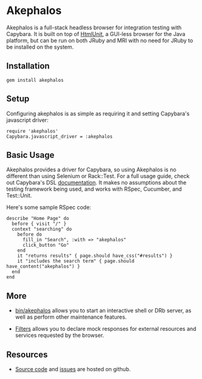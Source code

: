 # Akephalos
Akephalos is a full-stack headless browser for integration testing with
Capybara. It is built on top of [HtmlUnit](http://htmlunit.sourceforge.net),
a GUI-less browser for the Java platform, but can be run on both JRuby and
MRI with no need for JRuby to be installed on the system.

## Installation

    gem install akephalos

## Setup

Configuring akephalos is as simple as requiring it and setting Capybara's
javascript driver:

    require 'akephalos'
    Capybara.javascript_driver = :akephalos

## Basic Usage

Akephalos provides a driver for Capybara, so using Akephalos is no
different than using Selenium or Rack::Test. For a full usage guide, check
out Capybara's DSL [documentation](http://github.com/jnicklas/capybara). It
makes no assumptions about the testing framework being used, and works with
RSpec, Cucumber, and Test::Unit.

Here's some sample RSpec code:

    describe "Home Page" do
      before { visit "/" }
      context "searching" do
        before do
          fill_in "Search", :with => "akephalos"
          click_button "Go"
        end
        it "returns results" { page.should have_css("#results") }
        it "includes the search term" { page.should have_content("akephalos") }
      end
    end

## More

* [bin/akephalos](http://bernerdschaefer.github.com/akephalos/akephalos-bin.html)
  allows you to start an interactive shell or DRb server, as well as perform
  other maintenance features.

* [Filters](http://bernerdschaefer.github.com/akephalos/filters.html) allows
  you to declare mock responses for external resources and services requested
  by the browser.

## Resources

* [Source code](http://github.com/bernerdschaefer/akephalos) and
  [issues](http://github.com/bernerdschaefer/akephalos/issues) are hosted on
  github.
